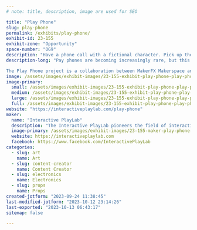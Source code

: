 ```yaml
---
# note: title, description, image are used for SEO

title: "Play Phone"
slug: play-phone
permalink: /exhibits/play-phone/
exhibit-id: 23-155
exhibit-zone: "Opportunity"
space-number: "OG9"
description: "Have a phone call with a fictional character. Pick up the phone and let your imagination run wild!"
description-long: "Pay phones are becoming increasingly rare, but this is not your average pay phone - it's a PLAY PHONE! When it rings, will you be brave enough to answer? Pick up the receiver and be transported into a world of imagination. On the other end of the line is a character who engages you in a few minutes of fictional fun. How the conversation unfolds is up to you. This project provides a unique opportunity for adventurous people of all ages to engage in imaginative and creative play. It's the PLAY PHONE!

The Play Phone project is a collaboration between MakerFX Makerspace and the Interactive PlayLab. Learn more at http://www.makerfx.org/ and https://interactiveplaylab.com."
image: /assets/images/exhibit-images/23-155-exhibit-play-phone-play-phone-maker-faire-website-large.jpg
image-primary: 
  small: /assets/images/exhibit-images/23-155-exhibit-play-phone-play-phone-maker-faire-website-small.jpg
  medium: /assets/images/exhibit-images/23-155-exhibit-play-phone-play-phone-maker-faire-website-medium.jpg
  large: /assets/images/exhibit-images/23-155-exhibit-play-phone-play-phone-maker-faire-website-large.jpg
  full: /assets/images/exhibit-images/23-155-exhibit-play-phone-play-phone-maker-faire-website-full.jpg
website: "https://interactiveplaylab.com/play-phone"
maker: 
  name: "Interactive PlayLab"
  description: "The Interactive PlayLab pioneers the field of interactive performance, where audience members become co-creators of performed interactive experiences. We are committed to offering training, resources, and projects that support the creators of all forms of interactive performance."
  image-primary: /assets/images/exhibit-images/23-155-maker-play-phone-playlab-logo-and-wordmark-490x155-medium.png
  website: https://interactiveplaylab.com
  facebook: https://www.facebook.com/InteractivePlayLab
categories: 
  - slug: art
    name: Art
  - slug: content-creator
    name: Content Creator
  - slug: electronics
    name: Electronics
  - slug: props
    name: Props
created-jotform: "2023-09-24 11:38:45"
last-modified-jotform: "2023-10-12 23:14:26"
last-exported: "2023-10-13 06:43:17"
sitemap: false

---
```

